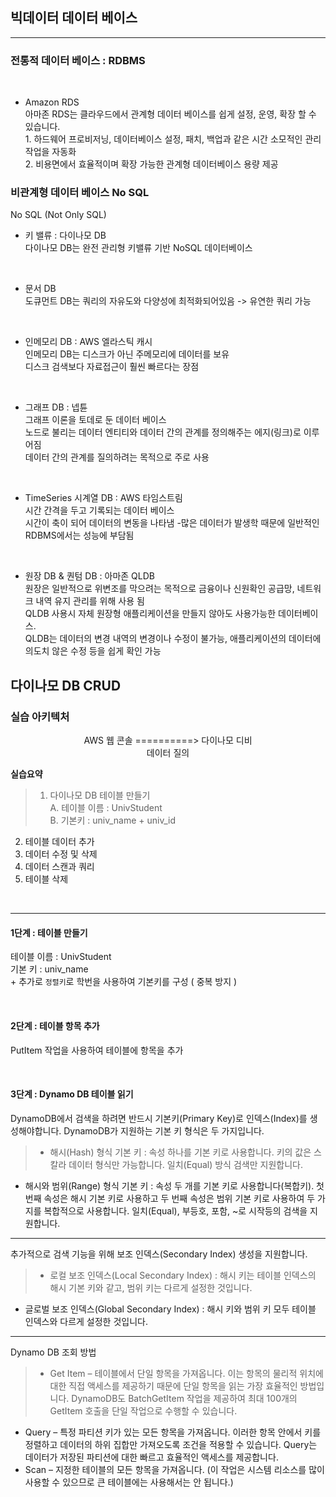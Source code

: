 ## 빅데이터 데이터 베이스
---
### 전통적 데이터 베이스 : RDBMS  
<br> 

- Amazon RDS  
아마존 RDS는 클라우드에서 관계형 데이터 베이스를 쉽게 설정, 운영, 확장 할 수 있습니다.  
        1. 하드웨어 프로비저닝, 데이터베이스 설정, 패치, 백업과 같은 시간 소모적인 관리 작업을 자동화  
        2. 비용면에서 효율적이며 확장 가능한 관계형 데이터베이스 용량 제공  

### 비관계형 데이터 베이스 No SQL  
No SQL (Not Only SQL) 
<br> 

- 키 밸류 : 다이나모 DB  
다이나모 DB는 완전 관리형 키밸류 기반 NoSQL 데이터베이스  
<br> 

- 문서 DB  
도큐먼트 DB는 쿼리의 자유도와 다양성에 최적화되어있음 -> 유연한 쿼리 가능  
<br>   

- 인메모리 DB : AWS 엘라스틱 캐시  
인메모리 DB는 디스크가 아닌 주메모리에 데이터를 보유  
디스크 검색보다 자료접근이 훨씬 빠르다는 장점  

<br> 

- 그래프 DB : 넵튠  
그래프 이론을 토데로 둔 데이터 베이스  
노드로 불리는 데이터 엔티티와 데이터 간의 관계를 정의해주는 에지(링크)로 이루어짐  
데이터 간의 관계를 질의하려는 목적으로 주로 사용  
<br> 

- TimeSeries 시계열 DB : AWS 타임스트림   
시간 간격을 두고 기록되는 데이터 베이스   
시간이 축이 되어 데이터의 변동을 나타냄 -많은 데이터가 발생학 때문에 일반적인 RDBMS에서는 성능에 부담됨  
<br> 

- 원장 DB & 퀀텀 DB : 아마존 QLDB  
원장은 일반적으로 위변조를 막으려는 목적으로 금융이나 신원확인 공급망, 네트워크 내역 유지 관리를 위해 사용 됨  
QLDB 사용시 자체 원장형 애플리케이션을 만들지 않아도 사용가능한 데이터베이스.  
QLDB는 데이터의 변경 내역의 변경이나 수정이 불가능, 애플리케이션의 데이터에 의도치 않은 수정 등을 쉽게 확인 가능  



## 다이나모 DB CRUD  
### 실습 아키텍처  
<center>AWS 웹 콘솔 ==========> 다이나모 디비 </center>  
<center>데이터 질의 </center>   

**실습요약**  
> 1. 다이나모 DB 테이블 만들기  
    A. 테이블 이름 : UnivStudent  
    B. 기본키 : univ_name + univ_id  
2. 테이블 데이터 추가  
3. 데이터 수정 및 삭제  
4. 데이터 스캔과 쿼리  
5. 테이블 삭제    

<br> 

---
#### 1단계 : 테이블 만들기  
테이블 이름 : UnivStudent  
기본 키 : univ_name  
\+ 추가로 `정렬키`로 학번을 사용하여 기본키를 구성  ( 중복 방지 )   

<br> 

#### 2단계 : 테이블 항목 추가   
PutItem 작업을 사용하여 테이블에 항목을 추가

<br> 

#### 3단계 : Dynamo DB 테이블 읽기   
DynamoDB에서 검색을 하려면 반드시 기본키(Primary Key)로 인덱스(Index)를 생성해야합니다.  DynamoDB가 지원하는 기본 키 형식은 두 가지입니다.  

> - 해시(Hash) 형식 기본 키 : 속성 하나를 기본 키로 사용합니다. 키의 값은 스칼라 데이터 형식만 가능합니다. 일치(Equal) 방식 검색만 지원합니다.  
- 해시와 범위(Range) 형식 기본 키 : 속성 두 개를 기본 키로 사용합니다(복합키). 첫 번째 속성은 해시 기본 키로 사용하고 두 번째 속성은 범위 기본 키로 사용하여 두 가지를 복합적으로 사용합니다. 일치(Equal), 부등호, 포함, ~로 시작등의 검색을 지원합니다.
  
---  

추가적으로 검색 기능을 위해 보조 인덱스(Secondary Index) 생성을 지원합니다.

> - 로컬 보조 인덱스(Local Secondary Index) : 해시 키는 테이블 인덱스의 해시 기본 키와 같고, 범위 키는 다르게 설정한 것입니다.  
- 글로벌 보조 인덱스(Global Secondary Index) : 해시 키와 범위 키 모두 테이블 인덱스와 다르게 설정한 것입니다.
---

Dynamo DB 조회 방법  
> - Get Item – 테이블에서 단일 항목을 가져옵니다. 이는 항목의 물리적 위치에 대한 직접 액세스를 제공하기 때문에 단일 항목을 읽는 가장 효율적인 방법입니다. DynamoDB도 BatchGetItem 작업을 제공하여 최대 100개의 GetItem 호출을 단일 작업으로 수행할 수 있습니다.  
- Query – 특정 파티션 키가 있는 모든 항목을 가져옵니다. 이러한 항목 안에서 키를 정렬하고 데이터의 하위 집합만 가져오도록 조건을 적용할 수 있습니다. Query는 데이터가 저장된 파티션에 대한 빠르고 효율적인 액세스를 제공합니다.  
- Scan – 지정한 테이블의 모든 항목을 가져옵니다. (이 작업은 시스템 리소스를 많이 사용할 수 있으므로 큰 테이블에는 사용해서는 안 됩니다.)  
